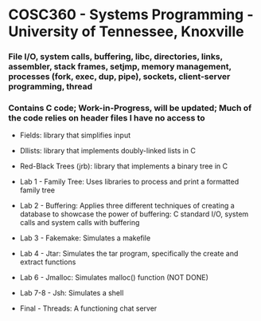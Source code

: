 # COSC360 - Systems Programming - University of Tennessee, Knoxville

### File I/O, system calls, buffering, libc, directories, links, assembler, stack frames, setjmp, memory management, processes (fork, exec, dup, pipe), sockets, client-server programming, thread

### Contains C code; Work-in-Progress, will be updated; Much of the code relies on header files I have no access to

- Fields: library that simplifies input
- Dllists: library that implements doubly-linked lists in C
- Red-Black Trees (jrb): library that implements a binary tree in C

- Lab 1 - Family Tree: Uses libraries to process and print a formatted family tree
- Lab 2 - Buffering: Applies three different techniques of creating a database to showcase the power of buffering: C standard I/O, system calls and system calls with buffering
- Lab 3 - Fakemake: Simulates a makefile
- Lab 4 - Jtar: Simulates the tar program, specifically the create and extract functions
- Lab 6 - Jmalloc: Simulates malloc() function
(NOT DONE)
- Lab 7-8 - Jsh: Simulates a shell
- Final - Threads: A functioning chat server